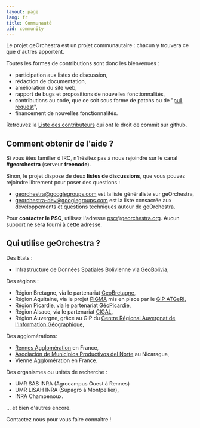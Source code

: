 ```yaml
---
layout: page
lang: fr
title: Communauté
uid: community
---
```


Le projet geOrchestra est un projet communautaire : chacun y trouvera ce que d'autres apportent.

Toutes les formes de contributions sont donc les bienvenues :

 * participation aux listes de discussion, 
 * rédaction de documentation, 
 * amélioration du site web,
 * rapport de bugs et propositions de nouvelles fonctionnalités,
 * contributions au code, que ce soit sous forme de patchs ou de "[pull request](https://help.github.com/articles/creating-a-pull-request)", 
 * financement de nouvelles fonctionnalités.

Retrouvez la [Liste des contributeurs](https://github.com/orgs/georchestra/members) qui ont le droit de commit sur github.


## Comment obtenir de l'aide ?


Si vous êtes familier d'IRC, n'hésitez pas à nous rejoindre sur le canal **#georchestra** (serveur **freenode**).

Sinon, le projet dispose de deux **listes de discussions**, que vous pouvez rejoindre librement pour poser des questions :

 * [georchestra@googlegroups.com](https://groups.google.com/group/georchestra?hl=fr) est la liste généraliste sur geOrchestra,
 * [georchestra-dev@googlegroups.com](https://groups.google.com/group/georchestra-dev?hl=fr) est la liste consacrée aux développements et questions techniques autour de geOrchestra.
 
Pour **contacter le PSC**, utilisez l'adresse psc@georchestra.org. Aucun support ne sera fourni à cette adresse.


## Qui utilise geOrchestra ?

Des Etats :

 * Infrastructure de Données Spatiales Bolivienne via [GeoBolivia](http://geo.gob.bo/),

Des régions :

 * Région Bretagne, via le partenariat [GeoBretagne](http://www.geobretagne.fr),
 * Région Aquitaine, via le projet [PIGMA](http://www.pigma.org) mis en place par le [GIP ATGeRI](http://www.gipatgeri.fr/),
 * Région Picardie, via le partenariat [GéoPicardie](http://www.geopicardie.fr/portail/), 
 * Région Alsace, via le partenariat [CIGAL](http://www.cigalsace.org/portail/),
 * Région Auvergne, grâce au GIP du [Centre Régional Auvergnat de l'Information Géographique](http://craig.fr/),
 
Des agglomérations:

 * [Rennes Agglomération](http://metropole.rennes.fr/) en France,
 * [Asociación de Municipios Productivos del Norte](http://www.amupnor.com/ide) au Nicaragua,
 * Vienne Agglomération en France.

Des organismes ou unités de recherche :

 * UMR SAS INRA (Agrocampus Ouest à Rennes)
 * UMR LISAH INRA (Supagro à Montpellier),
 * INRA Champenoux.

... et bien d'autres encore.

Contactez nous pour vous faire connaître !
